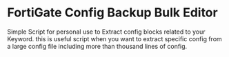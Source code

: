 # FortiGate Config Backup Bulk Editor

Simple Script for personal use to Extract config blocks related to your Keyword. this is useful script when you want to extract specific config from a large config file including more than thousand lines of config.
